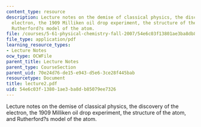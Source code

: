 ```yaml
---
content_type: resource
description: Lecture notes on the demise of classical physics, the discovery of the
  electron, the 1909 Milliken oil drop experiment, the structure of the atom, and
  Rutherford?s model of the atom.
file: /courses/5-61-physical-chemistry-fall-2007/54e6c03f13801ae3ba8db85079ee7326_lecture2.pdf
file_type: application/pdf
learning_resource_types:
- Lecture Notes
ocw_type: OCWFile
parent_title: Lecture Notes
parent_type: CourseSection
parent_uid: 70e24d76-de15-e943-d5e6-3ce28f445bab
resourcetype: Document
title: lecture2.pdf
uid: 54e6c03f-1380-1ae3-ba8d-b85079ee7326
---
```

Lecture notes on the demise of classical physics, the discovery of the electron, the 1909 Milliken oil drop experiment, the structure of the atom, and Rutherford?s model of the atom.

